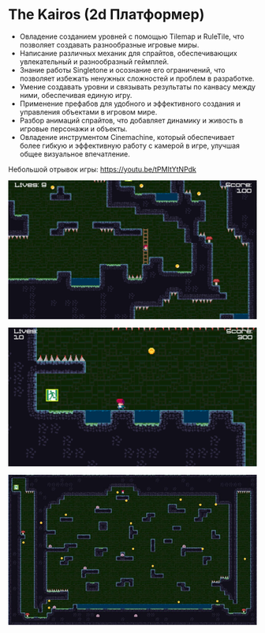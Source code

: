 # The Kairos (2d Платформер) 

- Овладение созданием уровней с помощью Tilemap и RuleTile, что позволяет создавать разнообразные игровые миры.
- Написание различных механик для спрайтов, обеспечивающих увлекательный и разнообразный геймплей.
- Знание работы Singletone и осознание его ограничений, что позволяет избежать ненужных сложностей и проблем в разработке.
- Умение создавать уровни и связывать результаты по канвасу между ними, обеспечивая единую игру.
- Применение префабов для удобного и эффективного создания и управления объектами в игровом мире.
- Разбор анимаций спрайтов, что добавляет динамику и живость в игровые персонажи и объекты.
- Овладение инструментом Cinemachine, который обеспечивает более гибкую и эффективную работу с камерой в игре, улучшая общее визуальное впечатление.

Небольшой отрывок игры: https://youtu.be/tPMItYtNPdk

![Screenshot](https://github.com/ZeRcooI/ThePlatformer/blob/main/Assets/Screenshots/Screenshot%201.jpg)

![Screenshot](https://github.com/ZeRcooI/ThePlatformer/blob/main/Assets/Screenshots/Screenshot%202.jpg)

![Screenshot](https://github.com/ZeRcooI/ThePlatformer/blob/main/Assets/Screenshots/Screenshot%203.jpg)
